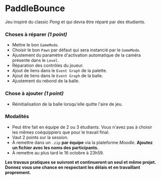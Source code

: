 # PaddleBounce
Jeu inspiré du classic _Pong_ et qui devra être réparé par des étudiants.

### Choses à réparer _(1 point)_

 * Mettre le bon `GameMode`.
 * Choisir le bon `Pawn` par défaut qui sera instancié par le `GameMode`.
 * Ajustement du paramètre d'activation automatique de la caméra présente dans le `Level`.
 * Réparation des contrôles du joueur.
 * Ajout de liens dans le `Event Graph` de la palette.
 * Ajout de liens dans le `Event Graph` de la balle.
 * Ajustement du rebond de la balle.
 

### Chose à ajouter _(1 point)_

 * Réinitialisation de la balle lorsqu'elle quitte l'aire de jeu.


### Modalités

 * Peut être fait en équipe de 2 ou 3 étudiants. Vous n'avez pas à choisir les mêmes coéquippiers que pour le travail final.
 * Vaut 2 points sur la session.
 * À remettre dans un `.zip` **par équipe** via la plateforme _Moodle_. **Ajoutez un fichier avec les noms des participants.**
 * À remettre au plus tard le 16 octobre à 23h59.

**Les travaux pratiques se suivront et continueront un seul et même projet. Donnez vous une chance en respectant les délais et en travaillant proprement.**
